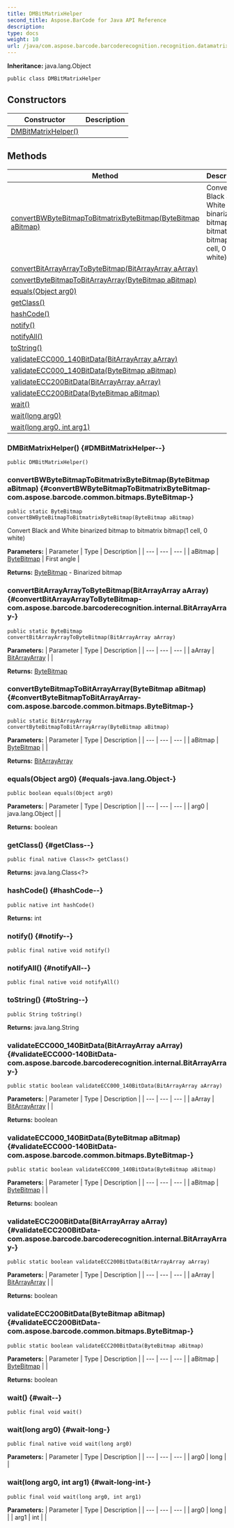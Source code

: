 ```yaml
---
title: DMBitMatrixHelper
second_title: Aspose.BarCode for Java API Reference
description: 
type: docs
weight: 10
url: /java/com.aspose.barcode.barcoderecognition.recognition.datamatrix.dmmatrix/dmbitmatrixhelper/
---
```

**Inheritance:**
java.lang.Object
```
public class DMBitMatrixHelper
```
## Constructors

| Constructor | Description |
| --- | --- |
| [DMBitMatrixHelper()](#DMBitMatrixHelper--) |  |
## Methods

| Method | Description |
| --- | --- |
| [convertBWByteBitmapToBitmatrixByteBitmap(ByteBitmap aBitmap)](#convertBWByteBitmapToBitmatrixByteBitmap-com.aspose.barcode.common.bitmaps.ByteBitmap-) | Convert Black and White binarized bitmap to bitmatrix bitmap(1 cell, 0 white) |
| [convertBitArrayArrayToByteBitmap(BitArrayArray aArray)](#convertBitArrayArrayToByteBitmap-com.aspose.barcode.barcoderecognition.internal.BitArrayArray-) |  |
| [convertByteBitmapToBitArrayArray(ByteBitmap aBitmap)](#convertByteBitmapToBitArrayArray-com.aspose.barcode.common.bitmaps.ByteBitmap-) |  |
| [equals(Object arg0)](#equals-java.lang.Object-) |  |
| [getClass()](#getClass--) |  |
| [hashCode()](#hashCode--) |  |
| [notify()](#notify--) |  |
| [notifyAll()](#notifyAll--) |  |
| [toString()](#toString--) |  |
| [validateECC000_140BitData(BitArrayArray aArray)](#validateECC000-140BitData-com.aspose.barcode.barcoderecognition.internal.BitArrayArray-) |  |
| [validateECC000_140BitData(ByteBitmap aBitmap)](#validateECC000-140BitData-com.aspose.barcode.common.bitmaps.ByteBitmap-) |  |
| [validateECC200BitData(BitArrayArray aArray)](#validateECC200BitData-com.aspose.barcode.barcoderecognition.internal.BitArrayArray-) |  |
| [validateECC200BitData(ByteBitmap aBitmap)](#validateECC200BitData-com.aspose.barcode.common.bitmaps.ByteBitmap-) |  |
| [wait()](#wait--) |  |
| [wait(long arg0)](#wait-long-) |  |
| [wait(long arg0, int arg1)](#wait-long-int-) |  |
### DMBitMatrixHelper() {#DMBitMatrixHelper--}
```
public DMBitMatrixHelper()
```


### convertBWByteBitmapToBitmatrixByteBitmap(ByteBitmap aBitmap) {#convertBWByteBitmapToBitmatrixByteBitmap-com.aspose.barcode.common.bitmaps.ByteBitmap-}
```
public static ByteBitmap convertBWByteBitmapToBitmatrixByteBitmap(ByteBitmap aBitmap)
```


Convert Black and White binarized bitmap to bitmatrix bitmap(1 cell, 0 white)

**Parameters:**
| Parameter | Type | Description |
| --- | --- | --- |
| aBitmap | [ByteBitmap](../../com.aspose.barcode.common.bitmaps/bytebitmap) | First angle |

**Returns:**
[ByteBitmap](../../com.aspose.barcode.common.bitmaps/bytebitmap) - Binarized bitmap
### convertBitArrayArrayToByteBitmap(BitArrayArray aArray) {#convertBitArrayArrayToByteBitmap-com.aspose.barcode.barcoderecognition.internal.BitArrayArray-}
```
public static ByteBitmap convertBitArrayArrayToByteBitmap(BitArrayArray aArray)
```




**Parameters:**
| Parameter | Type | Description |
| --- | --- | --- |
| aArray | [BitArrayArray](../../com.aspose.barcode.barcoderecognition.internal/bitarrayarray) |  |

**Returns:**
[ByteBitmap](../../com.aspose.barcode.common.bitmaps/bytebitmap)
### convertByteBitmapToBitArrayArray(ByteBitmap aBitmap) {#convertByteBitmapToBitArrayArray-com.aspose.barcode.common.bitmaps.ByteBitmap-}
```
public static BitArrayArray convertByteBitmapToBitArrayArray(ByteBitmap aBitmap)
```




**Parameters:**
| Parameter | Type | Description |
| --- | --- | --- |
| aBitmap | [ByteBitmap](../../com.aspose.barcode.common.bitmaps/bytebitmap) |  |

**Returns:**
[BitArrayArray](../../com.aspose.barcode.barcoderecognition.internal/bitarrayarray)
### equals(Object arg0) {#equals-java.lang.Object-}
```
public boolean equals(Object arg0)
```




**Parameters:**
| Parameter | Type | Description |
| --- | --- | --- |
| arg0 | java.lang.Object |  |

**Returns:**
boolean
### getClass() {#getClass--}
```
public final native Class<?> getClass()
```




**Returns:**
java.lang.Class<?>
### hashCode() {#hashCode--}
```
public native int hashCode()
```




**Returns:**
int
### notify() {#notify--}
```
public final native void notify()
```




### notifyAll() {#notifyAll--}
```
public final native void notifyAll()
```




### toString() {#toString--}
```
public String toString()
```




**Returns:**
java.lang.String
### validateECC000_140BitData(BitArrayArray aArray) {#validateECC000-140BitData-com.aspose.barcode.barcoderecognition.internal.BitArrayArray-}
```
public static boolean validateECC000_140BitData(BitArrayArray aArray)
```




**Parameters:**
| Parameter | Type | Description |
| --- | --- | --- |
| aArray | [BitArrayArray](../../com.aspose.barcode.barcoderecognition.internal/bitarrayarray) |  |

**Returns:**
boolean
### validateECC000_140BitData(ByteBitmap aBitmap) {#validateECC000-140BitData-com.aspose.barcode.common.bitmaps.ByteBitmap-}
```
public static boolean validateECC000_140BitData(ByteBitmap aBitmap)
```




**Parameters:**
| Parameter | Type | Description |
| --- | --- | --- |
| aBitmap | [ByteBitmap](../../com.aspose.barcode.common.bitmaps/bytebitmap) |  |

**Returns:**
boolean
### validateECC200BitData(BitArrayArray aArray) {#validateECC200BitData-com.aspose.barcode.barcoderecognition.internal.BitArrayArray-}
```
public static boolean validateECC200BitData(BitArrayArray aArray)
```




**Parameters:**
| Parameter | Type | Description |
| --- | --- | --- |
| aArray | [BitArrayArray](../../com.aspose.barcode.barcoderecognition.internal/bitarrayarray) |  |

**Returns:**
boolean
### validateECC200BitData(ByteBitmap aBitmap) {#validateECC200BitData-com.aspose.barcode.common.bitmaps.ByteBitmap-}
```
public static boolean validateECC200BitData(ByteBitmap aBitmap)
```




**Parameters:**
| Parameter | Type | Description |
| --- | --- | --- |
| aBitmap | [ByteBitmap](../../com.aspose.barcode.common.bitmaps/bytebitmap) |  |

**Returns:**
boolean
### wait() {#wait--}
```
public final void wait()
```




### wait(long arg0) {#wait-long-}
```
public final native void wait(long arg0)
```




**Parameters:**
| Parameter | Type | Description |
| --- | --- | --- |
| arg0 | long |  |

### wait(long arg0, int arg1) {#wait-long-int-}
```
public final void wait(long arg0, int arg1)
```




**Parameters:**
| Parameter | Type | Description |
| --- | --- | --- |
| arg0 | long |  |
| arg1 | int |  |

